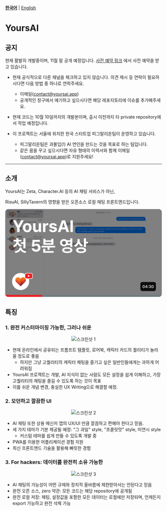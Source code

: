 
[**한국어**](README.md) | [English](/READMEs/en.md)

# YoursAI

## 공지
현재 활발히 개발중이며, 11월 말 공개 예정입니다.
[사전 예약 링크](https://tally.so/r/nWMPWv) 에서 사전 예약을 받고 있습니다.

- 현재 공식적으로 다른 채널을 체크하고 있지 않습니다. 의견 제시 등 연락이 필요하시다면 다음 방법 중 하나로 연락주세요.
    - 이메일([contact@yoursai.app](mailto:contact@yoursai.app))
    - 공개적인 창구에서 얘기하고 싶으시다면 해당 레포지토리에 이슈를 추가해주세요.
  
- 현재 코드는 10월 10일까지의 개발본이며, 출시 이전까지 타 private repository에서 작업 예정입니다.
- 이 프로젝트는 서울에 위치한 한국 스타트업 피그말리온팀이 운영하고 있습니다.
  - 피그말리온팀은 과몰입(!) AI 연인을 만드는 것을 목표로 하는 팀입니다.
  - 같은 꿈을 꾸고 싶으시다면 자유 형태의 이력서와 함께 이메일([contact@yoursai.app](mailto:contact@yoursai.app))로 지원주세요!


---

## 소개

YoursAI는 Zeta, Character.AI 등의 AI 채팅 서비스가 아닌, 

RisuAI, SillyTavern의 영향을 받은 오픈소스 로컬 채팅 프론트엔드입니다.

[![첫 5분 공개](./READMEs/0.png)](https://www.youtube.com/watch?v=-pbDnYQ9tgU)

## 특징

### 1. 완전 커스터마이징 가능한, 그러나 쉬운

<p align="center">
<img src="https://github.com/yours-ai/YoursAI/raw/dev/READMEs/1.png" width="600" alt="스크린샷 1"/>
</p>

- 현재 온라인에서 공유되는 프롬프트 템플릿, 로어북, 캐릭터 카드의 퀄리티가 놀라울 정도로 좋음
  - 하지만 그냥 고퀄리티의 캐릭터 채팅을 즐기고 싶은 일반인들에게는 과하게 어려워짐
- YoursAI 프로젝트는 개발, AI 지식이 없는 사람도 모든 설정을 쉽게 이해하고, 가장 고퀄리티의 채팅을 즐길 수 있도록 하는 것이 목표
- 이를 쉬운 개념 변경, 충실한 UX Writing으로 해결할 예정.



### 2. 모던하고 깔끔한 UI

<p align="center">
<img src="https://github.com/yours-ai/YoursAI/raw/dev/READMEs/2.png" width="600" alt="스크린샷 2" style="margin: 0 auto;"/>
</p>

- AI 채팅 또한 상용 메신저 앱의 UX/UI 만큼 깔끔하고 편해야 한다고 믿음.
- 세 가지 테마가 기본 제공될 예정: "그 과일" style, "초콜릿맛" style, 미연시 style
  - 커스텀 테마를 쉽게 만들 수 있도록 개발 중
- PWA를 이용한 어플리케이션 경험 지원
- 최신 프론트엔드 기술을 활용해 빠릿한 경험



### 3. For hackers: 데이터를 완전히 소유 가능한

<p align="center">
<img src="https://github.com/yours-ai/YoursAI/raw/dev/READMEs/3.png" width="600" alt="스크린샷 3" style="margin: 0 auto;"/>
</p>

- AI 채팅의 가능성이 어떤 규제와 정치적 올바름에 제한받아서는 안된다고 믿음
- 완전 오픈 소스, zero 약관: 모든 코드는 해당 repository에 공개됨
- 완전 로컬 저장: 채팅, 설정값을 포함한 모든 데이터는 로컬에만 저장되며, 언제든지 export 가능하고 완전 삭제 가능


